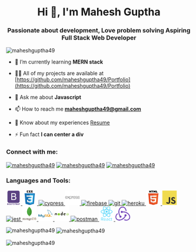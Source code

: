 <h1 align="center">Hi 👋, I'm Mahesh Guptha</h1>
<h3 align="center">Passionate about development, Love problem solving Aspiring Full Stack Web Developer</h3>

<p align="left"> <img src="https://komarev.com/ghpvc/?username=maheshguptha49&label=Profile%20views&color=0e75b6&style=flat" alt="maheshguptha49" /> </p>



- 🌱 I’m currently learning **MERN stack**

- 👨‍💻 All of my projects are available at [https://github.com/maheshguptha49/Portfolio](https://github.com/maheshguptha49/Portfolio)

- 💬 Ask me about **Javascript**

- 📫 How to reach me **maheshguptha49@gmail.com**

- 📄 Know about my experiences [Resume ](https://www.canva.com/design/DAEmx5BuMVs/347rak0qEbZJzGTrgYFlWw/view?utm_content=DAEmx5BuMVs&utm_campaign=designshare&utm_medium=link&utm_source=sharebutton)

- ⚡ Fun fact **I can center a div**

<h3 align="left">Connect with me:</h3>
<p align="left">
<a href="https://www.linkedin.com/in/mahesh-guptha49" target="blank"><img align="center" src="https://raw.githubusercontent.com/rahuldkjain/github-profile-readme-generator/master/src/images/icons/Social/linked-in-alt.svg" alt="maheshguptha49" height="30" width="40" /></a>
<a href="https://codesandbox.com/maheshguptha49" target="blank"><img align="center" src="https://cdn.jsdelivr.net/npm/simple-icons@3.0.1/icons/codesandbox.svg" alt="maheshguptha49" height="30" width="40" /></a>
<a href="https://www.hackerrank.com/maheshguptha49" target="blank"><img align="center" src="https://raw.githubusercontent.com/rahuldkjain/github-profile-readme-generator/master/src/images/icons/Social/hackerrank.svg" alt="maheshguptha49" height="30" width="40" /></a>
</p>

<h3 align="left">Languages and Tools:</h3>
<p align="left"> <a href="https://getbootstrap.com" target="_blank"> <img src="https://raw.githubusercontent.com/devicons/devicon/master/icons/bootstrap/bootstrap-plain-wordmark.svg" alt="bootstrap" width="40" height="40"/> </a> <a href="https://www.w3schools.com/css/" target="_blank"> <img src="https://raw.githubusercontent.com/devicons/devicon/master/icons/css3/css3-original-wordmark.svg" alt="css3" width="40" height="40"/> </a> <a href="https://www.cypress.io" target="_blank"> <img src="https://raw.githubusercontent.com/simple-icons/simple-icons/6e46ec1fc23b60c8fd0d2f2ff46db82e16dbd75f/icons/cypress.svg" alt="cypress" width="40" height="40"/> </a> <a href="https://expressjs.com" target="_blank"> <img src="https://raw.githubusercontent.com/devicons/devicon/master/icons/express/express-original-wordmark.svg" alt="express" width="40" height="40"/> </a> <a href="https://firebase.google.com/" target="_blank"> <img src="https://www.vectorlogo.zone/logos/firebase/firebase-icon.svg" alt="firebase" width="40" height="40"/> </a> <a href="https://git-scm.com/" target="_blank"> <img src="https://www.vectorlogo.zone/logos/git-scm/git-scm-icon.svg" alt="git" width="40" height="40"/> </a> <a href="https://heroku.com" target="_blank"> <img src="https://www.vectorlogo.zone/logos/heroku/heroku-icon.svg" alt="heroku" width="40" height="40"/> </a> <a href="https://www.w3.org/html/" target="_blank"> <img src="https://raw.githubusercontent.com/devicons/devicon/master/icons/html5/html5-original-wordmark.svg" alt="html5" width="40" height="40"/> </a> <a href="https://developer.mozilla.org/en-US/docs/Web/JavaScript" target="_blank"> <img src="https://raw.githubusercontent.com/devicons/devicon/master/icons/javascript/javascript-original.svg" alt="javascript" width="40" height="40"/> </a> <a href="https://jestjs.io" target="_blank"> <img src="https://www.vectorlogo.zone/logos/jestjsio/jestjsio-icon.svg" alt="jest" width="40" height="40"/> </a> <a href="https://www.mongodb.com/" target="_blank"> <img src="https://raw.githubusercontent.com/devicons/devicon/master/icons/mongodb/mongodb-original-wordmark.svg" alt="mongodb" width="40" height="40"/> </a> <a href="https://www.mysql.com/" target="_blank"> <img src="https://raw.githubusercontent.com/devicons/devicon/master/icons/mysql/mysql-original-wordmark.svg" alt="mysql" width="40" height="40"/> </a> <a href="https://nodejs.org" target="_blank"> <img src="https://raw.githubusercontent.com/devicons/devicon/master/icons/nodejs/nodejs-original-wordmark.svg" alt="nodejs" width="40" height="40"/> </a> <a href="https://postman.com" target="_blank"> <img src="https://www.vectorlogo.zone/logos/getpostman/getpostman-icon.svg" alt="postman" width="40" height="40"/> </a> <a href="https://reactjs.org/" target="_blank"> <img src="https://raw.githubusercontent.com/devicons/devicon/master/icons/react/react-original-wordmark.svg" alt="react" width="40" height="40"/> </a> <a href="https://redux.js.org" target="_blank"> <img src="https://raw.githubusercontent.com/devicons/devicon/master/icons/redux/redux-original.svg" alt="redux" width="40" height="40"/> </a> </p>

<p><img align="left" src="https://github-readme-stats.vercel.app/api/top-langs?username=maheshguptha49&show_icons=true&locale=en&layout=compact" alt="maheshguptha49" /></p>

<p>&nbsp;<img align="center" src="https://github-readme-stats.vercel.app/api?username=maheshguptha49&show_icons=true&locale=en" alt="maheshguptha49" /></p>

<p><img align="center" src="https://github-readme-streak-stats.herokuapp.com/?user=maheshguptha49&" alt="maheshguptha49" /></p>

